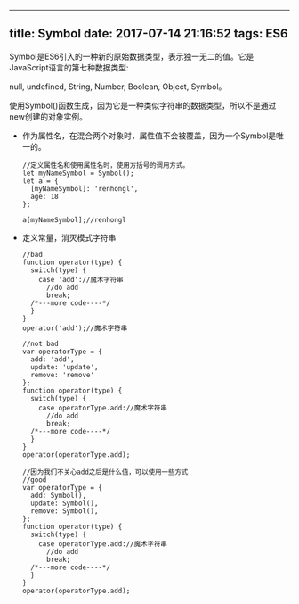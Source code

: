 
---
title: Symbol
date: 2017-07-14 21:16:52
tags: ES6
---





Symbol是ES6引入的一种新的原始数据类型，表示独一无二的值。它是JavaScript语言的第七种数据类型:

<!--more-->

null, undefined, String, Number, Boolean, Object, Symbol。

使用Symbol()函数生成，因为它是一种类似字符串的数据类型，所以不是通过new创建的对象实例。

* 作为属性名，在混合两个对象时，属性值不会被覆盖，因为一个Symbol是唯一的。

  ```
  //定义属性名和使用属性名时，使用方括号的调用方式。
  let myNameSymbol = Symbol();
  let a = {
    [myNameSymbol]: 'renhongl',
    age: 18
  };

  a[myNameSymbol];//renhongl

  ```

* 定义常量，消灭模式字符串

  ```
  //bad
  function operator(type) {
    switch(type) {
      case 'add'://魔术字符串
      	//do add
      	break;
   	/*---more code----*/
    }
  }
  operator('add');//魔术字符串

  //not bad
  var operatorType = {
    add: 'add',
    update: 'update',
    remove: 'remove'
  };
  function operator(type) {
    switch(type) {
      case operatorType.add://魔术字符串
      	//do add
      	break;
   	/*---more code----*/
    }
  }
  operator(operatorType.add);

  //因为我们不关心add之后是什么值，可以使用一些方式
  //good
  var operatorType = {
    add: Symbol(),
    update: Symbol(),
    remove: Symbol(),
  };
  function operator(type) {
    switch(type) {
      case operatorType.add://魔术字符串
      	//do add
      	break;
   	/*---more code----*/
    }
  }
  operator(operatorType.add);
  ```

  ​
